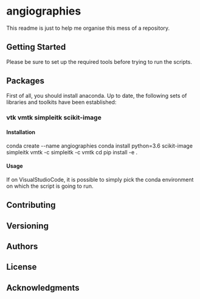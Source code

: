 # angiographies

This readme is just to help me organise this mess of a repository.

## Getting Started

Please be sure to set up the required tools before trying to run the scripts.

## Packages

First of all, you should install anaconda.
Up to date, the following sets of libraries and toolkits have been established:


### vtk vmtk simpleitk scikit-image

#### Installation

conda create --name angiographies
conda install python=3.6 scikit-image simpleitk vmtk -c simpleitk -c vmtk
cd <project folder>
pip install -e .


#### Usage

If on VisualStudioCode, it is possible to simply pick the conda environment on which the script is going to run.


## Contributing


## Versioning


## Authors


## License


## Acknowledgments


